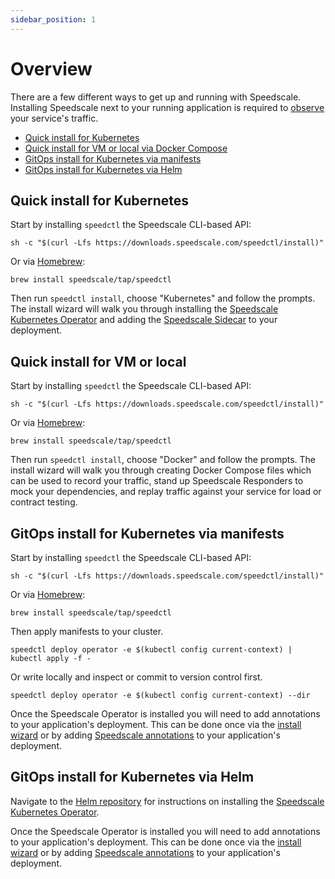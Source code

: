 ```yaml
---
sidebar_position: 1
---
```


# Overview

There are a few different ways to get up and running with Speedscale.  Installing Speedscale
next to your running application is required to [observe](../intro.md#observe) your service's traffic.

 - [Quick install for Kubernetes](#quick-install-for-kubernetes)
 - [Quick install for VM or local via Docker Compose](#quick-install-for-vm-or-local)
 - [GitOps install for Kubernetes via manifests](#gitops-install-for-kubernetes-via-manifests)
 - [GitOps install for Kubernetes via Helm](#gitops-install-for-kubernetes-via-helm)

## Quick install for Kubernetes

Start by installing `speedctl` the Speedscale CLI-based API:

```
sh -c "$(curl -Lfs https://downloads.speedscale.com/speedctl/install)"
```

Or via [Homebrew](https://brew.sh):

```
brew install speedscale/tap/speedctl
```

Then run `speedctl install`, choose "Kubernetes" and follow the prompts.  The install wizard will
walk you through installing the [Speedscale Kubernetes Operator](./kubernetes-operator.md)
and adding the [Speedscale Sidecar](./kubernetes-sidecar/README.md) to your deployment.

## Quick install for VM or local

Start by installing `speedctl` the Speedscale CLI-based API:

```
sh -c "$(curl -Lfs https://downloads.speedscale.com/speedctl/install)"
```

Or via [Homebrew](https://brew.sh):

```
brew install speedscale/tap/speedctl
```

Then run `speedctl install`, choose "Docker" and follow the prompts.  The install wizard will
walk you through creating Docker Compose files which can be used to record your traffic,
stand up Speedscale Responders to mock your dependencies, and replay traffic against
your service for load or contract testing.

## GitOps install for Kubernetes via manifests

Start by installing `speedctl` the Speedscale CLI-based API:

```
sh -c "$(curl -Lfs https://downloads.speedscale.com/speedctl/install)"
```

Or via [Homebrew](https://brew.sh):

```
brew install speedscale/tap/speedctl
```

Then apply manifests to your cluster.

```
speedctl deploy operator -e $(kubectl config current-context) | kubectl apply -f -
```

Or write locally and inspect or commit to version control first.

```
speedctl deploy operator -e $(kubectl config current-context) --dir
```

Once the Speedscale Operator is installed you will need to add annotations to
your application's deployment.  This can be done once via the [install
wizard](./install-wizard.md) or by adding
[Speedscale annotations](./kubernetes-sidecar/sidecar-annotations.mdx) to your
application's deployment.

## GitOps install for Kubernetes via Helm

Navigate to the [Helm repository](https://github.com/speedscale/operator-helm)
for instructions on installing the [Speedscale Kubernetes Operator](./kubernetes-operator.md).

Once the Speedscale Operator is installed you will need to add annotations to
your application's deployment.  This can be done once via the [install
wizard](./install-wizard.md) or by adding
[Speedscale annotations](./kubernetes-sidecar/sidecar-annotations.mdx) to your
application's deployment.

